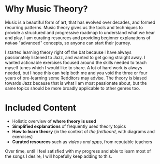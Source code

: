 # Why Music Theory?
Music is a beautiful form of art, that has evolved over decades, and formed recurring patterns.
Music theory gives us the tools and techniques to provide a structured and progressive roadmap to understand what we hear and play.
I am curating resources and providing beginner explanations of ~~not so~~ "advanced" concepts, so anyone can start their journey.

I started learning theory right off the bat because I have always passionately listened to Jazz, and wanted to get going straight away.
I wanted actionable exercises focused around the skills needed to teach myself tunes which I would like to share.
A lot of hard work is always needed, but I hope this can help both me and you void the three or four years of pre-learning some Redditors may advise.
The theory is biased towards Jazz because that is what I am most passionate about, but the same topics should be more broadly applicable to other genres too.

# Included Content
* Holistic overview of **where theory is used**
* **Simplified explanations** of frequently used theory topics
* **How to learn theory** (in the context of _the fretboard_, with diagrams and exercises)
* **Curated resources** such as _videos and apps_, from reputable teachers

Over time, until I feel satisfied with my progress and able to learn most of the songs I desire, I will hopefully keep adding to this.
